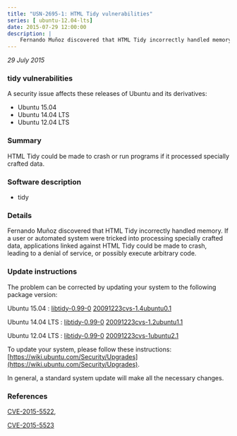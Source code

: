 ```yaml
---
title: "USN-2695-1: HTML Tidy vulnerabilities"
series: [ ubuntu-12.04-lts]
date: 2015-07-29 12:00:00
description: |
    Fernando Muñoz discovered that HTML Tidy incorrectly handled memory. If a user or automated system were tricked into processing specially crafted data, applications linked against HTML Tidy could be made to crash, leading to a denial of service, or possibly execute arbitrary code. 
--- 
```

 
 

*29 July 2015*

### tidy vulnerabilities

A security issue affects these releases of Ubuntu and its derivatives:

* Ubuntu 15.04
* Ubuntu 14.04 LTS
* Ubuntu 12.04 LTS

### Summary

HTML Tidy could be made to crash or run programs if it processed specially crafted data.

### Software description

* tidy 

### Details

Fernando Muñoz discovered that HTML Tidy incorrectly handled memory. If a user or automated system were tricked into processing specially crafted data, applications linked against HTML Tidy could be made to crash, leading to a denial of service, or possibly execute arbitrary code. 

### Update instructions

The problem can be corrected by updating your system to the following package version:

Ubuntu 15.04
 : [libtidy-0.99-0](https://launchpad.net/ubuntu/+source/tidy) <span> [20091223cvs-1.4ubuntu0.1](https://launchpad.net/ubuntu/+source/tidy/20091223cvs-1.4ubuntu0.1) </span> 

Ubuntu 14.04 LTS
 : [libtidy-0.99-0](https://launchpad.net/ubuntu/+source/tidy) <span> [20091223cvs-1.2ubuntu1.1](https://launchpad.net/ubuntu/+source/tidy/20091223cvs-1.2ubuntu1.1) </span> 

Ubuntu 12.04 LTS
 : [libtidy-0.99-0](https://launchpad.net/ubuntu/+source/tidy) <span> [20091223cvs-1ubuntu2.1](https://launchpad.net/ubuntu/+source/tidy/20091223cvs-1ubuntu2.1) </span> 

To update your system, please follow these instructions: [https://wiki.ubuntu.com/Security/Upgrades](https://wiki.ubuntu.com/Security/Upgrades).

In general, a standard system update will make all the necessary changes. 

### References

 
 [CVE-2015-5522](http://people.ubuntu.com/~ubuntu-security/cve/CVE-2015-5522), 

 [CVE-2015-5523](http://people.ubuntu.com/~ubuntu-security/cve/CVE-2015-5523)
 

